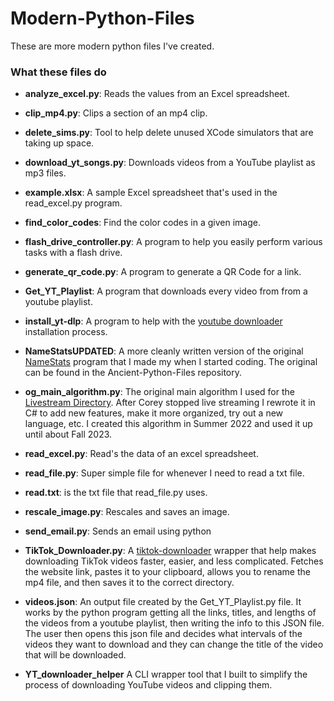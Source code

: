 # Modern-Python-Files
These are more modern python files I've created.

### What these files do
- <b>analyze_excel.py</b>: Reads the values from an Excel spreadsheet.

- <b>clip_mp4.py</b>: Clips a section of an mp4 clip.

- <b>delete_sims.py</b>: Tool to help delete unused XCode simulators that are taking up space.

- <b>download_yt_songs.py</b>: Downloads videos from a YouTube playlist as mp3 files.

- <b>example.xlsx</b>: A sample Excel spreadsheet that's used in the read_excel.py program.

- <b>find_color_codes</b>: Find the color codes in a given image.

- <b>flash_drive_controller.py</b>: A program to help you easily perform various tasks with a flash drive.

- <b>generate_qr_code.py</b>: A program to generate a QR Code for a link.

- <b>Get_YT_Playlist</b>: A program that downloads every video from from a youtube playlist.

- <b>install_yt-dlp</b>: A program to help with the [youtube downloader](https://github.com/ytdl-org/youtube-dl) installation process. 

- <b>NameStatsUPDATED</b>: A more cleanly written version of the original [NameStats](https://github.com/MichaelT-178/Ancient-Python-Files/blob/main/NameStats.py) program that I made my when I started coding. The original can be found in the Ancient-Python-Files repository.

- <b>og_main_algorithm.py</b>: The original main algorithm I used for the [Livestream Directory](https://github.com/MichaelT-178/LivestreamDirectory). After Corey stopped live streaming I rewrote it in C# to add new features, make it more organized, try out a new language, etc. I created this algorithm in Summer 2022 and used it up until about Fall 2023.

- <b>read_excel.py</b>: Read's the data of an excel spreadsheet.

- <b>read_file.py</b>: Super simple file for whenever I need to read a txt file.

- <b>read.txt</b>: is the txt file that read_file.py uses.

- <b>rescale_image.py</b>: Rescales and saves an image. 

- <b>send_email.py</b>: Sends an email using python

- <b>TikTok_Downloader.py</b>: A [tiktok-downloader](https://github.com/n0l3r/tiktok-downloader) wrapper that help makes downloading TikTok videos faster, easier, and less complicated. Fetches the website link, pastes it to your clipboard, allows you to rename the mp4 file, and then saves it to the correct directory.

- <b>videos.json</b>: An output file created by the Get_YT_Playlist.py file. It works by the python program getting all the links, titles, and lengths of the videos from a youtube playlist, then writing the info to this JSON file. The user then opens this json file and decides what intervals of the videos they want to download and they can change the title of the video that will be downloaded.

- <b>YT_downloader_helper</b> A CLI wrapper tool that I built to simplify the process of downloading YouTube videos and clipping them.